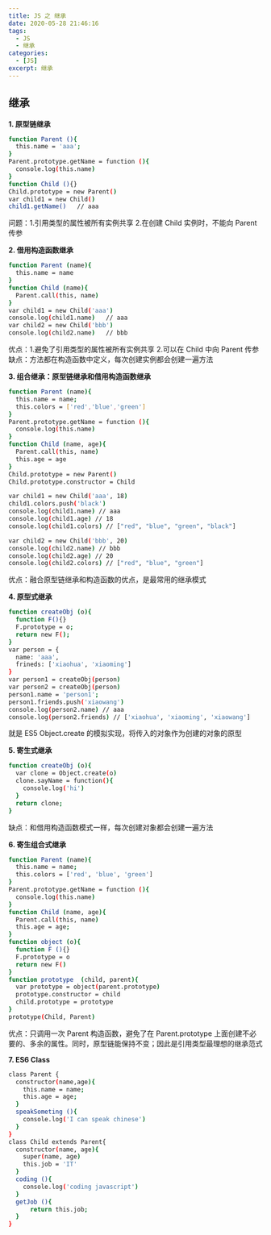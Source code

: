 ```yaml
---
title: JS 之 继承
date: 2020-05-28 21:46:16
tags:
  - JS
  - 继承
categories:
  - [JS]
excerpt: 继承
---
```


## 继承

**1. 原型链继承**

```bash
function Parent (){
  this.name = 'aaa';
}
Parent.prototype.getName = function (){
  console.log(this.name)
}
function Child (){}
Child.prototype = new Parent()
var child1 = new Child()
child1.getName()   // aaa
```

问题：1.引用类型的属性被所有实例共享 2.在创建 Child 实例时，不能向 Parent 传参

**2. 借用构造函数继承**

```bash
function Parent (name){
  this.name = name
}
function Child (name){
  Parent.call(this, name)
}
var child1 = new Child('aaa')
console.log(child1.name)   // aaa
var child2 = new Child('bbb')
console.log(child2.name)   // bbb
```

优点：1.避免了引用类型的属性被所有实例共享 2.可以在 Child 中向 Parent 传参
缺点：方法都在构造函数中定义，每次创建实例都会创建一遍方法

**3. 组合继承：原型链继承和借用构造函数继承**

```bash
function Parent (name){
  this.name = name;
  this.colors = ['red','blue','green']
}
Parent.prototype.getName = function (){
  console.log(this.name)
}
function Child (name, age){
  Parent.call(this, name)
  this.age = age
}
Child.prototype = new Parent()
Child.prototype.constructor = Child

var child1 = new Child('aaa', 18)
child1.colors.push('black')
console.log(child1.name) // aaa
console.log(child1.age) // 18
console.log(child1.colors) // ["red", "blue", "green", "black"]

var child2 = new Child('bbb', 20)
console.log(child2.name) // bbb
console.log(child2.age) // 20
console.log(child2.colors) // ["red", "blue", "green"]
```

优点：融合原型链继承和构造函数的优点，是最常用的继承模式

**4. 原型式继承**

```bash
function createObj (o){
  function F(){}
  F.prototype = o;
  return new F();
}
var person = {
  name: 'aaa',
  frineds: ['xiaohua', 'xiaoming']
}
var person1 = createObj(person)
var person2 = createObj(person)
person1.name = 'person1';
person1.friends.push('xiaowang')
console.log(person2.name) // aaa
console.log(person2.friends) // ['xiaohua', 'xiaoming', 'xiaowang']
```

就是 ES5 Object.create 的模拟实现，将传入的对象作为创建的对象的原型

**5. 寄生式继承**

```bash
function createObj (o){
  var clone = Object.create(o)
  clone.sayName = function(){
    console.log('hi')
  }
  return clone;
}
```

缺点：和借用构造函数模式一样，每次创建对象都会创建一遍方法

**6. 寄生组合式继承**

```bash
function Parent (name){
  this.name = name;
  this.colors = ['red', 'blue', 'green']
}
Parent.prototype.getName = function (){
  console.log(this.name)
}
function Child (name, age){
  Parent.call(this, name)
  this.age = age;
}
function object (o){
  function F (){}
  F.prototype = o
  return new F()
}
function prototype  (child, parent){
  var prototype = object(parent.prototype)
  prototype.constructor = child
  child.prototype = prototype
}
prototype(Child, Parent)
```

优点：只调用一次 Parent 构造函数，避免了在 Parent.prototype 上面创建不必要的、多余的属性。同时，原型链能保持不变；因此是引用类型最理想的继承范式

**7. ES6 Class**

```bash
class Parent {
  constructor(name,age){
    this.name = name;
    this.age = age;
  }
  speakSometing (){
    console.log('I can speak chinese')
  }
}
class Child extends Parent{
  constructor(name, age){
    super(name, age)
    this.job = 'IT'
  }
  coding (){
    console.log('coding javascript')
  }
  getJob (){
      return this.job;
  }
}
```
